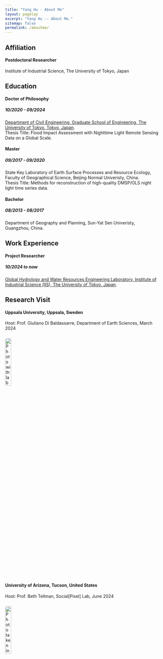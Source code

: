 ```yaml
---
title: "Yang Hu - About Me"
layout: pagelay
excerpt: "Yang Hu -- About Me."
sitemap: false
permalink: /aboutme/
---
```

## Affiliation
#### Postdoctoral Researcher
Institute of Industrial Science, The University of Tokyo, Japan

## Education
#### Doctor of Philosophy   
##### 10/2020 - 09/2024   
[Department of Civil Engineering, Graduate School of Engineering, The University of Tokyo, Tokyo, Japan]("https://www.civil.t.u-tokyo.ac.jp/en/"). <br>
Thesis Title: Flood Impact Assessment with Nighttime Light Remote Sensing Data on a Global Scale.
#### Master
##### 09/2017 - 09/2020
State Key Laboratory of Earth Surface Processes and Resource Ecology, Faculty of Geographical Science, Beijing Normal Univeristy, China.<br>
Thesis Title: Methods for reconstruction of high-quality DMSP/OLS night light time series data.
#### Bachelor
##### 08/2013 - 08/2017
Department of Geography and Planning, Sun-Yat Sen Univeristy, Guangzhou, China.

## Work Experience
#### Project Researcher 
##### 10/2024 to now 
[Global Hydrology and Water Resources Engineering Laboratory, Institute of Industrial Science (IIS), The University of Tokyo, Japan]("https://global-hydrodynamics.github.io/"). 

## Research Visit  
#### Uppsala University, Uppsala, Sweden  
Host: Prof. Giuliano Di Baldassarre,  Department of Earth Sciences, March 2024

<img src="{{ site.url }}{{ site.baseurl }}/images/picture/Uppsala.jpg" style="width: 20%; border-radius: 8px; margin-top: 10px;" alt="Photo with lab members"/>

#### University of Arizona, Tucson, United States  
Host: Prof. Beth Tellman, Social[Pixel] Lab, June 2024

<img 
  src="{{ site.url }}{{ site.baseurl }}/images/picture/Arizona.jpg" 
  style="width: 20%; border-radius: 8px; margin-top: 10px;" 
  alt="Photo taken in Beth's lab"
/>
 
  
